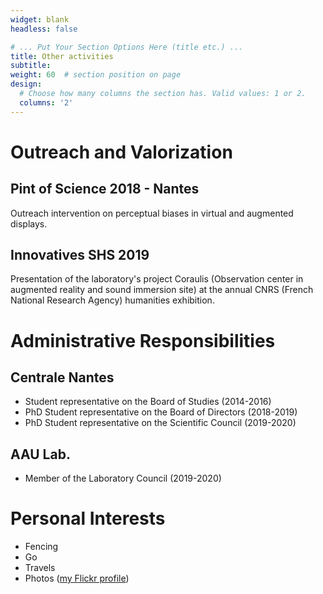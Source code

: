 ```yaml
---
widget: blank
headless: false

# ... Put Your Section Options Here (title etc.) ...
title: Other activities
subtitle:
weight: 60  # section position on page
design:
  # Choose how many columns the section has. Valid values: 1 or 2.
  columns: '2'
---
```

# Outreach and Valorization

## Pint of Science 2018 - Nantes

Outreach intervention on perceptual biases in virtual and augmented displays. 


## Innovatives SHS 2019

Presentation of the laboratory's project Coraulis (Observation center in augmented reality and sound immersion site) at the annual CNRS (French National Research Agency) humanities exhibition.  


# Administrative Responsibilities

## Centrale Nantes

* Student representative on the Board of Studies (2014-2016)
* PhD Student representative on the Board of Directors (2018-2019)
* PhD Student representative on the Scientific Council (2019-2020)


## AAU Lab.

* Member of the Laboratory Council (2019-2020)



# Personal Interests

* Fencing
* Go
* Travels
* Photos ([my Flickr profile](https://www.flickr.com/people/163848506@N06/))